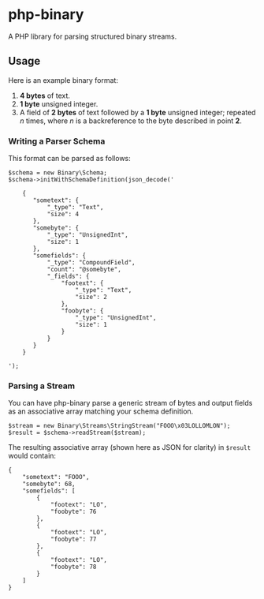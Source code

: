 php-binary
==========

A PHP library for parsing structured binary streams.


## Usage

Here is an example binary format:

 1. **4 bytes** of text.
 2. **1 byte** unsigned integer.
 3. A field of **2 bytes** of text followed by a **1 byte** unsigned integer; repeated *n* times, where *n* is a backreference to the byte described in point **2**.


### Writing a Parser Schema

This format can be parsed as follows:

    $schema = new Binary\Schema;
    $schema->initWithSchemaDefinition(json_decode('

        {
           "sometext": {
               "_type": "Text",
               "size": 4
           },
           "somebyte": {
               "_type": "UnsignedInt",
               "size": 1
           },
           "somefields": {
               "_type": "CompoundField",
               "count": "@somebyte",
               "_fields": {
                   "footext": {
                       "_type": "Text",
                       "size": 2
                   },
                   "foobyte": {
                       "_type": "UnsignedInt",
                       "size": 1
                   }
               }
           }
        }

    ');

### Parsing a Stream

You can have php-binary parse a generic stream of bytes and output fields as an associative array matching your schema definition.

    $stream = new Binary\Streams\StringStream("FOOO\x03LOLLOMLON");
    $result = $schema->readStream($stream);

The resulting associative array (shown here as JSON for clarity) in `$result` would contain:

    {
        "sometext": "FOOO",
        "somebyte": 68,
        "somefields": [
            {
                "footext": "LO",
                "foobyte": 76
            },   
            {
                "footext": "LO",
                "foobyte": 77
            },   
            {
                "footext": "LO",
                "foobyte": 78
            }
        ]
    } 
